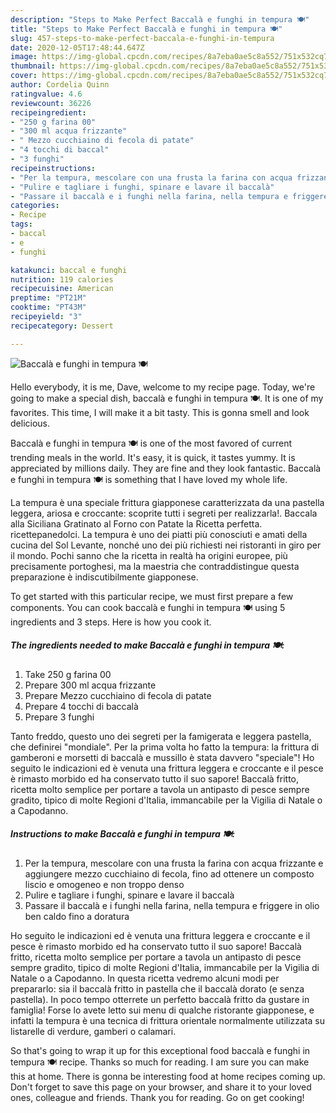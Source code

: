 ```yaml
---
description: "Steps to Make Perfect Baccalà e funghi in tempura 🍽"
title: "Steps to Make Perfect Baccalà e funghi in tempura 🍽"
slug: 457-steps-to-make-perfect-baccala-e-funghi-in-tempura
date: 2020-12-05T17:48:44.647Z
image: https://img-global.cpcdn.com/recipes/8a7eba0ae5c8a552/751x532cq70/baccala-e-funghi-in-tempura-🍽-recipe-main-photo.jpg
thumbnail: https://img-global.cpcdn.com/recipes/8a7eba0ae5c8a552/751x532cq70/baccala-e-funghi-in-tempura-🍽-recipe-main-photo.jpg
cover: https://img-global.cpcdn.com/recipes/8a7eba0ae5c8a552/751x532cq70/baccala-e-funghi-in-tempura-🍽-recipe-main-photo.jpg
author: Cordelia Quinn
ratingvalue: 4.6
reviewcount: 36226
recipeingredient:
- "250 g farina 00"
- "300 ml acqua frizzante"
- " Mezzo cucchiaino di fecola di patate"
- "4 tocchi di baccal"
- "3 funghi"
recipeinstructions:
- "Per la tempura, mescolare con una frusta la farina con acqua frizzante e aggiungere mezzo cucchiaino di fecola, fino ad ottenere un composto liscio e omogeneo e non troppo denso"
- "Pulire e tagliare i funghi, spinare e lavare il baccalà"
- "Passare il baccalà e i funghi nella farina, nella tempura e friggere in olio ben caldo fino a doratura"
categories:
- Recipe
tags:
- baccal
- e
- funghi

katakunci: baccal e funghi 
nutrition: 119 calories
recipecuisine: American
preptime: "PT21M"
cooktime: "PT43M"
recipeyield: "3"
recipecategory: Dessert

---
```



![Baccalà e funghi in tempura 🍽](https://img-global.cpcdn.com/recipes/8a7eba0ae5c8a552/751x532cq70/baccala-e-funghi-in-tempura-🍽-recipe-main-photo.jpg)

Hello everybody, it is me, Dave, welcome to my recipe page. Today, we're going to make a special dish, baccalà e funghi in tempura 🍽. It is one of my favorites. This time, I will make it a bit tasty. This is gonna smell and look delicious.

Baccalà e funghi in tempura 🍽 is one of the most favored of current trending meals in the world. It's easy, it is quick, it tastes yummy. It is appreciated by millions daily. They are fine and they look fantastic. Baccalà e funghi in tempura 🍽 is something that I have loved my whole life.

La tempura è una speciale frittura giapponese caratterizzata da una pastella leggera, ariosa e croccante: scoprite tutti i segreti per realizzarla!. Baccala alla Siciliana Gratinato al Forno con Patate la Ricetta perfetta. ricettepanedolci. La tempura è uno dei piatti più conosciuti e amati della cucina del Sol Levante, nonché uno dei più richiesti nei ristoranti in giro per il mondo. Pochi sanno che la ricetta in realtà ha origini europee, più precisamente portoghesi, ma la maestria che contraddistingue questa preparazione è indiscutibilmente giapponese.


To get started with this particular recipe, we must first prepare a few components. You can cook baccalà e funghi in tempura 🍽 using 5 ingredients and 3 steps. Here is how you cook it.

<!--inarticleads1-->

##### The ingredients needed to make Baccalà e funghi in tempura 🍽:

1. Take 250 g farina 00
1. Prepare 300 ml acqua frizzante
1. Prepare  Mezzo cucchiaino di fecola di patate
1. Prepare 4 tocchi di baccalà
1. Prepare 3 funghi


Tanto freddo, questo uno dei segreti per la famigerata e leggera pastella, che definirei &#34;mondiale&#34;. Per la prima volta ho fatto la tempura: la frittura di gamberoni e morsetti di baccalà e mussillo è stata davvero &#34;speciale&#34;! Ho seguito le indicazioni ed è venuta una frittura leggera e croccante e il pesce è rimasto morbido ed ha conservato tutto il suo sapore! Baccalà fritto, ricetta molto semplice per portare a tavola un antipasto di pesce sempre gradito, tipico di molte Regioni d&#39;Italia, immancabile per la Vigilia di Natale o a Capodanno. 

<!--inarticleads2-->

##### Instructions to make Baccalà e funghi in tempura 🍽:

1. Per la tempura, mescolare con una frusta la farina con acqua frizzante e aggiungere mezzo cucchiaino di fecola, fino ad ottenere un composto liscio e omogeneo e non troppo denso
1. Pulire e tagliare i funghi, spinare e lavare il baccalà
1. Passare il baccalà e i funghi nella farina, nella tempura e friggere in olio ben caldo fino a doratura


Ho seguito le indicazioni ed è venuta una frittura leggera e croccante e il pesce è rimasto morbido ed ha conservato tutto il suo sapore! Baccalà fritto, ricetta molto semplice per portare a tavola un antipasto di pesce sempre gradito, tipico di molte Regioni d&#39;Italia, immancabile per la Vigilia di Natale o a Capodanno. In questa ricetta vedremo alcuni modi per prepararlo: sia il baccalà fritto in pastella che il baccalà dorato (e senza pastella). In poco tempo otterrete un perfetto baccalà fritto da gustare in famiglia! Forse lo avete letto sui menu di qualche ristorante giapponese, e infatti la tempura è una tecnica di frittura orientale normalmente utilizzata su listarelle di verdure, gamberi o calamari. 

So that's going to wrap it up for this exceptional food baccalà e funghi in tempura 🍽 recipe. Thanks so much for reading. I am sure you can make this at home. There is gonna be interesting food at home recipes coming up. Don't forget to save this page on your browser, and share it to your loved ones, colleague and friends. Thank you for reading. Go on get cooking!
